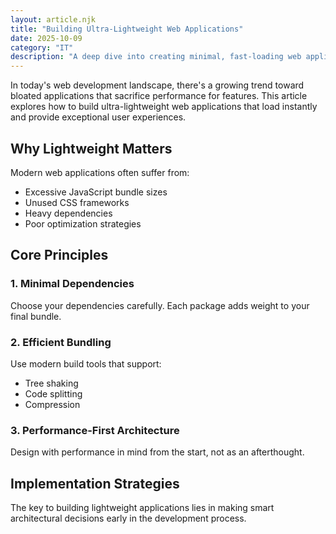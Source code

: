```yaml
---
layout: article.njk
title: "Building Ultra-Lightweight Web Applications"
date: 2025-10-09
category: "IT"
description: "A deep dive into creating minimal, fast-loading web applications using modern techniques and tools."
---
```


In today's web development landscape, there's a growing trend toward bloated applications that sacrifice performance for features. This article explores how to build ultra-lightweight web applications that load instantly and provide exceptional user experiences.

## Why Lightweight Matters

Modern web applications often suffer from:

- Excessive JavaScript bundle sizes
- Unused CSS frameworks
- Heavy dependencies
- Poor optimization strategies

## Core Principles

### 1. Minimal Dependencies

Choose your dependencies carefully. Each package adds weight to your final bundle.

### 2. Efficient Bundling

Use modern build tools that support:

- Tree shaking
- Code splitting
- Compression

### 3. Performance-First Architecture

Design with performance in mind from the start, not as an afterthought.

## Implementation Strategies

The key to building lightweight applications lies in making smart architectural decisions early in the development process.